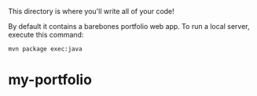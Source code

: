 This directory is where you'll write all of your code!

By default it contains a barebones portfolio web app. To run a local server,
execute this command:

```
mvn package exec:java
```
# my-portfolio
